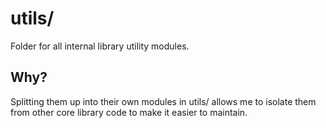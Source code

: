 # utils/
Folder for all internal library utility modules.

## Why?
Splitting them up into their own modules in utils/ allows me to isolate them from other core library code to make it easier to maintain.